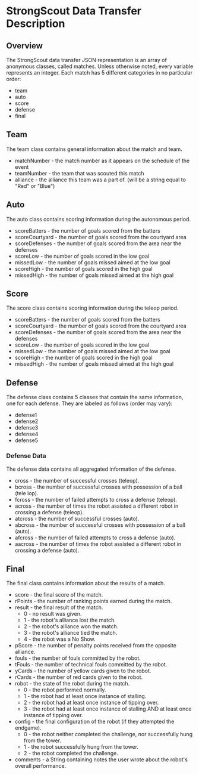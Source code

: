 # StrongScout Data Transfer Description

## Overview

The StrongScout data transfer JSON representation is an array of anonymous classes, called matches.  Unless otherwise noted, every variable represents an integer.  Each match has 5 different categories in no particular order:

+ team
+ auto
+ score
+ defense
+ final

## Team

The team class contains general information about the match and team.  

+ matchNumber - the match number as it appears on the schedule of the event
+ teamNumber - the team that was scouted this match
+ alliance - the alliance this team was a part of.  (will be a string equal to "Red" or "Blue")

## Auto

The auto class contains scoring information during the autonomous period.

+ scoreBatters - the number of goals scored from the batters
+ scoreCourtyard - the number of goals scored from the courtyard area
+ scoreDefenses - the number of goals scored from the area near the defenses
+ scoreLow - the number of goals scored in the low goal
+ missedLow - the number of goals missed aimed at the low goal
+ scoreHigh - the number of goals scored in the high goal
+ missedHigh - the number of goals missed aimed at the high goal

## Score

The score class contains scoring information during the teleop period.

+ scoreBatters - the number of goals scored from the batters
+ scoreCourtyard - the number of goals scored from the courtyard area
+ scoreDefenses - the number of goals scored from the area near the defenses
+ scoreLow - the number of goals scored in the low goal
+ missedLow - the number of goals missed aimed at the low goal
+ scoreHigh - the number of goals scored in the high goal
+ missedHigh - the number of goals missed aimed at the high goal

## Defense

The defense class contains 5 classes that contain the same information, one for each defense.  They are labeled as follows (order may vary):

+ defense1
+ defense2
+ defense3
+ defense4
+ defense5

### Defense Data

The defense data contains all aggregated information of the defense.

+ cross - the number of successful crosses (teleop).
+ bcross - the number of successful crosses with possession of a ball (tele lop).
+ fcross - the number of failed attempts to cross a defense (teleop).
+ across - the number of times the robot assisted a different robot in crossing a defense (teleop).
+ atcross - the number of successful crosses (auto).
+ abcross - the number of successful crosses with possession of a ball (auto).
+ afcross - the number of failed attempts to cross a defense (auto).
+ aacross - the number of times the robot assisted a different robot in crossing a defense (auto).

## Final

The final class contains information about the results of a match.

+ score - the final score of the match.
+ rPoints - the number of ranking points earned during the match.
+ result - the final result of the match.
    + 0 - no result was given.
    + 1 - the robot's alliance lost the match.
    + 2 - the robot's alliance won the match.
    + 3 - the robot's alliance tied the match.
    + 4 - the robot was a No Show.
+ pScore - the number of penalty points received from the opposite alliance.
+ fouls - the number of fouls committed by the robot.
+ tFouls - the number of technical fouls committed by the robot.
+ yCards - the number of yellow cards given to the robot.
+ rCards - the number of red cards given to the robot.
+ robot - the state of the robot during the match.
    + 0 - the robot performed normally.
    + 1 - the robot had at least once instance of stalling.
    + 2 - the robot had at least once instance of tipping over.
    + 3 - the robot had at least once instance of stalling AND at least once instance of tipping over.
+ config - the final configuration of the robot (if they attempted the endgame).
    + 0 - the robot neither completed the challenge, nor successfully hung from the tower.
    + 1 - the robot successfully hung from the tower.
    + 2 - the robot completed the challenge.
+ comments - a String containing notes the user wrote about the robot's overall performance.

